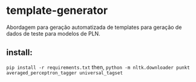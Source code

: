 # template-generator
Abordagem para geração automatizada de templates para geração de dados de teste para modelos de PLN.

## install:
`pip install -r requirements.txt`
then, `python -m nltk.downloader punkt averaged_perceptron_tagger universal_tagset`

